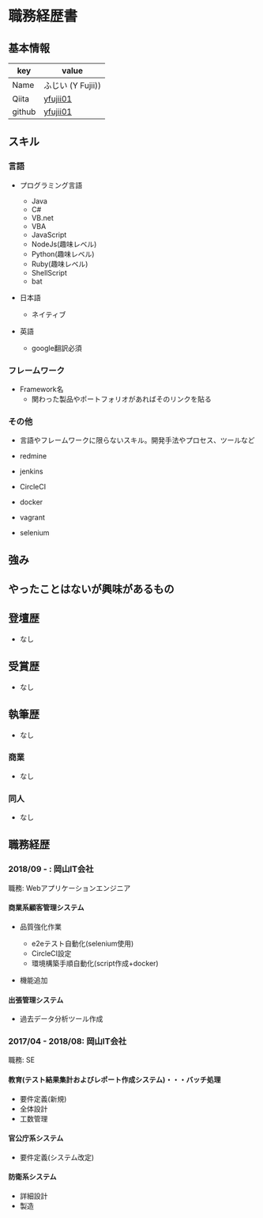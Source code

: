 # 職務経歴書

## 基本情報

|key|value|
|---|-----|
|Name|ふじい (Y Fujii))|
|Qiita|[yfujii01](http://qiita.com/yfujii01)|
|github|[yfujii01](http://github.com/yfujii01)|

## スキル

### 言語

- プログラミング言語
  - Java
  - C#
  - VB.net
  - VBA
  - JavaScript
  - NodeJs(趣味レベル)
  - Python(趣味レベル)
  - Ruby(趣味レベル)
  - ShellScript
  - bat
  
- 日本語
  - ネイティブ
- 英語
  - google翻訳必須

### フレームワーク

- Framework名
  - 関わった製品やポートフォリオがあればそのリンクを貼る

### その他

- 言語やフレームワークに限らないスキル。開発手法やプロセス、ツールなど

- redmine
- jenkins
- CircleCI
- docker
- vagrant
- selenium

## 強み

## やったことはないが興味があるもの

## 登壇歴

- なし

## 受賞歴

- なし

## 執筆歴

- なし

### 商業

- なし

### 同人

- なし

## 職務経歴

### 2018/09 - : 岡山IT会社

職務: Webアプリケーションエンジニア

#### 商業系顧客管理システム

- 品質強化作業
  - e2eテスト自動化(selenium使用)
  - CircleCI設定
  - 環境構築手順自動化(script作成+docker)

- 機能追加

#### 出張管理システム

- 過去データ分析ツール作成

### 2017/04 - 2018/08: 岡山IT会社

職務: SE

#### 教育(テスト結果集計およびレポート作成システム)・・・バッチ処理

- 要件定義(新規)
- 全体設計
- 工数管理

#### 官公庁系システム

- 要件定義(システム改定)

#### 防衛系システム

- 詳細設計
- 製造

